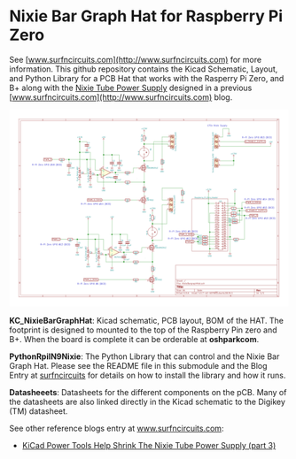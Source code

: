# Nixie Bar Graph Hat for Raspberry Pi Zero

See [www.surfncircuits.com](http://www.surfncircuits.com) for more information.  This github repository contains the Kicad Schematic, Layout, and Python Library for a PCB Hat that works with the Rasperry Pi Zero, and B+ along with the [Nixie Tube Power Supply](https://wp.me/p85ddV-Ck) designed in a previous [www.surfncircuits.com](http://www.surfncircuits.com) blog.  

![SVG of the Schematic](https://github.com/drkmsmithjr/RpiNixieBarGraphHat/blob/master/KC_NixieBargraphHat/NixieBargraphHat.svg)


__KC_NixieBarGraphHat__:  Kicad schematic, PCB layout, BOM of the HAT.  The footprint is designed to mounted to the top of the Raspberry Pin zero and B+.   When the board is complete it can be orderable at __oshparkcom__.<a href=""></img></a>

__PythonRpiIN9Nixie__:  The Python Library that can control and the Nixie Bar Graph Hat.   Please see the README file in this submodule and the Blog Entry at [surfncircuits](http://www.surfncircuits.com) for details on how to install the library and how it runs.  

__Datasheeets__: Datasheets for the different components on the pCB.   Many of the datasheets are also linked directly in the Kicad schematic to the Digikey (TM) datasheet.   

See other reference blogs entry at  www.surfncircuits.com:
  * [KiCad Power Tools Help Shrink The Nixie Tube Power Supply (part 3)](https://wp.me/p85ddV-Ck)  
